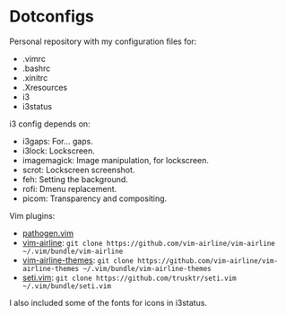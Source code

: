 # Dotconfigs

Personal repository with my configuration files for:

- .vimrc
- .bashrc
- .xinitrc
- .Xresources
- i3
- i3status

i3 config depends on:
- i3gaps: For... gaps.
- i3lock: Lockscreen.
- imagemagick: Image manipulation, for lockscreen.
- scrot: Lockscreen screenshot.
- feh: Setting the background.
- rofi: Dmenu replacement.
- picom: Transparency and compositing.

Vim plugins:
- [pathogen.vim](https://github.com/tpope/vim-pathogen)
- [vim-airline](https://github.com/vim-airline/vim-airline): `git clone https://github.com/vim-airline/vim-airline ~/.vim/bundle/vim-airline`
- [vim-airline-themes](https://github.com/vim-airline/vim-airline-themes): `git clone https://github.com/vim-airline/vim-airline-themes ~/.vim/bundle/vim-airline-themes`
- [seti.vim](https://github.com/trusktr/seti.vim): `git clone https://github.com/trusktr/seti.vim ~/.vim/bundle/seti.vim`

I also included some of the fonts for icons in i3status.
